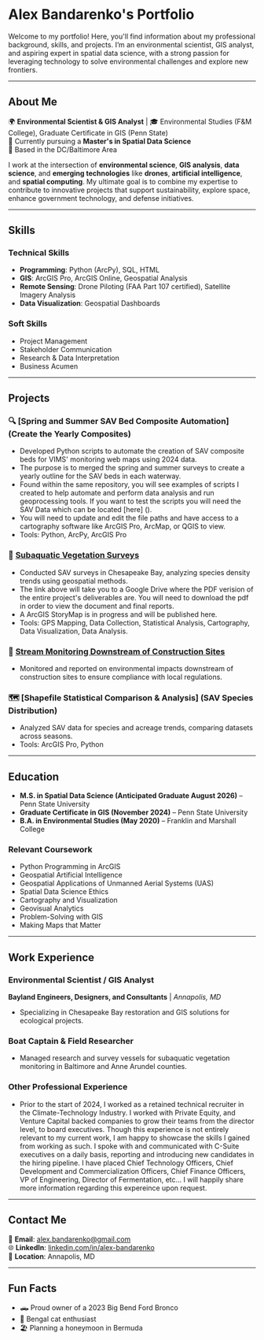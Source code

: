 # Alex Bandarenko's Portfolio  

Welcome to my portfolio! Here, you'll find information about my professional background, skills, and projects. I’m an environmental scientist, GIS analyst, and aspiring expert in spatial data science, with a strong passion for leveraging technology to solve environmental challenges and explore new frontiers.

---

## About Me  
🌍 **Environmental Scientist & GIS Analyst** | 🎓 Environmental Studies (F&M College), Graduate Certificate in GIS (Penn State)  
🚀 Currently pursuing a **Master's in Spatial Data Science**  
📍 Based in the DC/Baltimore Area  

I work at the intersection of **environmental science**, **GIS analysis**, **data science**, and **emerging technologies** like **drones**, **artificial intelligence**, and **spatial computing**. My ultimate goal is to combine my expertise to contribute to innovative projects that support sustainability, explore space, enhance government technology, and defense initiatives.

---

## Skills  
### Technical Skills  
- **Programming**: Python (ArcPy), SQL, HTML  
- **GIS**: ArcGIS Pro, ArcGIS Online, Geospatial Analysis  
- **Remote Sensing**: Drone Piloting (FAA Part 107 certified), Satellite Imagery Analysis  
- **Data Visualization**: Geospatial Dashboards  

### Soft Skills  
- Project Management  
- Stakeholder Communication  
- Research & Data Interpretation
- Business Acumen 

---

## Projects  
### 🔍 [Spring and Summer SAV Bed Composite Automation](Create the Yearly Composites)  
- Developed Python scripts to automate the creation of SAV composite beds for VIMS' monitoring web maps using 2024 data.
- The purpose is to merged the spring and summer surveys to create a yearly outline for the SAV beds in each waterway.
- Found within the same repository, you will see examples of scripts I created to help automate and perform data analysis and run geoprocessing tools. If you want to test the scripts you will need the SAV Data which can be located [here] ().
- You will need to update and edit the file paths and have access to a cartography software like ArcGIS Pro, ArcMap, or QGIS to view.   
- Tools: Python, ArcPy, ArcGIS Pro  

### 🌱 [Subaquatic Vegetation Surveys](https://drive.google.com/file/d/15wwp6el_BKR4gihspn6cxKzxbaKyjVjT/view?usp=drive_link)  
- Conducted SAV surveys in Chesapeake Bay, analyzing species density trends using geospatial methods.  
- The link above will take you to a Google Drive where the PDF verision of the entire project's deliverables are. You will need to download the pdf in order to view the document and final reports.
- A ArcGIS StoryMap is in progress and will be published here. 
- Tools: GPS Mapping, Data Collection, Statistical Analysis, Cartography, Data Visualization, Data Analysis.  

### 🌊 [Stream Monitoring Downstream of Construction Sites]()  
- Monitored and reported on environmental impacts downstream of construction sites to ensure compliance with local regulations.  

### 🗺️ [Shapefile Statistical Comparison & Analysis] (SAV Species Distribution)  
- Analyzed SAV data for species and acreage trends, comparing datasets across seasons.  
- Tools: ArcGIS Pro, Python  

---

## Education  
- **M.S. in Spatial Data Science (Anticipated Graduate August 2026)** – Penn State University  
- **Graduate Certificate in GIS (November 2024)** – Penn State University  
- **B.A. in Environmental Studies (May 2020)** – Franklin and Marshall College

### Relevant Coursework
- Python Programming in ArcGIS
- Geospatial Artificial Intelligence
- Geospatial Applications of Unmanned Aerial Systems (UAS)
- Spatial Data Science Ethics
- Cartography and Visualization
- Geovisual Analytics
- Problem-Solving with GIS
- Making Maps that Matter
---

## Work Experience  
### Environmental Scientist / GIS Analyst  
**Bayland Engineers, Designers, and Consultants** | *Annapolis, MD*  
- Specializing in Chesapeake Bay restoration and GIS solutions for ecological projects.  

### Boat Captain & Field Researcher  
- Managed research and survey vessels for subaquatic vegetation monitoring in Baltimore and Anne Arundel counties.

### Other Professional Experience
- Prior to the start of 2024, I worked as a retained technical recruiter in the Climate-Technology Industry. I worked with Private Equity, and Venture Capital backed companies to grow their teams from the director level, to board executives. Though this experience is not entirely relevant to my current work, I am happy to showcase the skills I gained from working as such. I spoke with and communicated with C-Suite executives on a daily basis, reporting and introducing new candidates in the hiring pipeline. I have placed Chief Technology Officers, Chief Development and Commercialization Officers, Chief Finance Officers, VP of Engineering, Director of Fermentation, etc... I will happily share more information regarding this expereince upon request.

---

## Contact Me  
📧 **Email**: [alex.bandarenko@gmail.com](mailto:alex.bandarenko@gmail.com)  
🌐 **LinkedIn**: [linkedin.com/in/alex-bandarenko](https://linkedin.com/in/alex-bandarenko)   
📍 **Location**: Annapolis, MD  

---

## Fun Facts  
- 🛻 Proud owner of a 2023 Big Bend Ford Bronco  
- 🐾 Bengal cat enthusiast  
- 🏖️ Planning a honeymoon in Bermuda  

